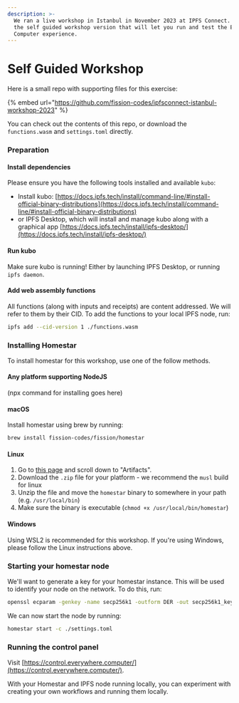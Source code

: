 ```yaml
---
description: >-
  We ran a live workshop in Istanbul in November 2023 at IPFS Connect. This is
  the self guided workshop version that will let you run and test the Everywhere
  Computer experience.
---
```


# Self Guided Workshop

Here is a small repo with supporting files for this exercise:

{% embed url="https://github.com/fission-codes/ipfsconnect-istanbul-workshop-2023" %}

You can check out the contents of this repo, or download the `functions.wasm` and `settings.toml` directly.

### Preparation

#### Install dependencies

Please ensure you have the following tools installed and available `kubo`:

* Install kubo: [https://docs.ipfs.tech/install/command-line/#install-official-binary-distributions](https://docs.ipfs.tech/install/command-line/#install-official-binary-distributions)
* or IPFS Desktop, which will install and manage kubo along with a graphical app [https://docs.ipfs.tech/install/ipfs-desktop/](https://docs.ipfs.tech/install/ipfs-desktop/)

#### Run kubo

Make sure kubo is running! Either by launching IPFS Desktop, or running `ipfs daemon`.

#### Add web assembly functions

All functions (along with inputs and receipts) are content addressed. We will refer to them by their CID. To add the functions to your local IPFS node, run:

```sh
ipfs add --cid-version 1 ./functions.wasm
```

### Installing Homestar

To install homestar for this workshop, use one of the follow methods.

#### Any platform supporting NodeJS

(npx command for installing goes here)

#### macOS

Install homestar using brew by running:

```sh
brew install fission-codes/fission/homestar
```

#### Linux

1. Go to [this page](https://github.com/ipvm-wg/homestar/actions/runs/7117766904) and scroll down to "Artifacts".
2. Download the `.zip` file for your platform - we recommend the `musl` build for linux
3. Unzip the file and move the `homestar` binary to somewhere in your path (e.g. `/usr/local/bin`)
4. Make sure the binary is executable (`chmod +x /usr/local/bin/homestar`)

#### Windows

Using WSL2 is recommended for this workshop. If you're using Windows, please follow the Linux instructions above.

### Starting your homestar node

We'll want to generate a key for your homestar instance. This will be used to identify your node on the network. To do this, run:

```sh
openssl ecparam -genkey -name secp256k1 -outform DER -out secp256k1_key.der
```

We can now start the node by running:

```sh
homestar start -c ./settings.toml
```

### Running the control panel

Visit [https://control.everywhere.computer/](https://control.everywhere.computer/).

With your Homestar and IPFS node running locally, you can experiment with creating your own workflows and running them locally.



